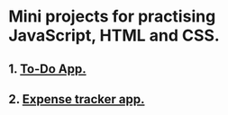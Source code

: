 # Mini projects for practising JavaScript, HTML and CSS.

## 1. [To-Do App.](https://jasonsmv.github.io/miniProjects.github.io/ToDoApp/)
## 2. [Expense tracker app.](https://jasonsmv.github.io/miniProjects.github.io/ExpenseTracker/)

